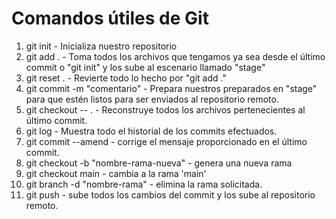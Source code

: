# Comandos útiles de Git

1. git init - Inicializa nuestro repositorio
2. git add . - Toma todos los archivos que tengamos ya sea desde el último commit o "git init" y los sube al escenario llamado "stage"
3. git reset . - Revierte todo lo hecho por "git add ."
4. git commit -m "comentario" - Prepara nuestros preparados en "stage" para que estén listos para ser enviados al repositorio remoto.
5. git checkout -- . - Reconstruye todos los archivos pertenecientes al último commit.
6. git log - Muestra todo el historial de los commits efectuados.
7. git commit --amend - corrige el mensaje proporcionado en el último commit.
8. git checkout -b "nombre-rama-nueva" - genera una nueva rama
9. git checkout main - cambia a la rama 'main'
10. git branch -d "nombre-rama" - elimina la rama solicitada.
11. git push - sube todos los cambios del commit y los sube al repositorio remoto.
